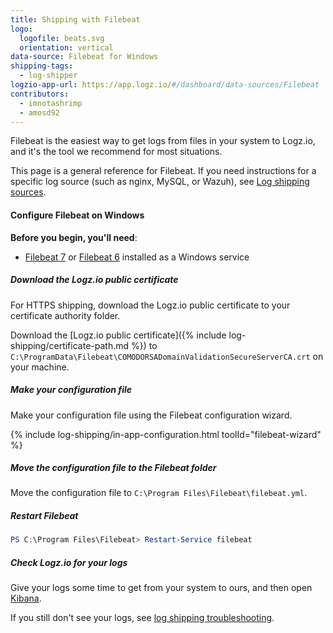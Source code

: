 ```yaml
---
title: Shipping with Filebeat
logo:
  logofile: beats.svg
  orientation: vertical
data-source: Filebeat for Windows
shipping-tags:
  - log-shipper
logzio-app-url: https://app.logz.io/#/dashboard/data-sources/Filebeat
contributors:
  - imnotashrimp
  - amosd92
---
```


Filebeat is the easiest way to get logs from files in your system to Logz.io,
and it's the tool we recommend for most situations.

This page is a general reference for Filebeat.
If you need instructions for a specific log source (such as nginx, MySQL, or Wazuh),
see [Log shipping sources]({{site.baseurl}}/shipping/).

#### Configure Filebeat on Windows

**Before you begin, you'll need**:

* [Filebeat 7](https://www.elastic.co/guide/en/beats/filebeat/current/filebeat-installation.html) or
[Filebeat 6](https://www.elastic.co/guide/en/beats/filebeat/6.7/filebeat-installation.html) installed as a Windows service


<div class="tasklist">

##### Download the Logz.io public certificate

For HTTPS shipping, download the Logz.io public certificate to your certificate authority folder.

Download the
[Logz.io public certificate]({% include log-shipping/certificate-path.md %})
to `C:\ProgramData\Filebeat\COMODORSADomainValidationSecureServerCA.crt`
on your machine.

##### Make your configuration file

Make your configuration file using the Filebeat configuration wizard.

<!-- logzio-inject:filebeat-wizard -->

{% include log-shipping/in-app-configuration.html toolId="filebeat-wizard" %}

##### Move the configuration file to the Filebeat folder

Move the configuration file to `C:\Program Files\Filebeat\filebeat.yml`.

##### Restart Filebeat

```powershell
PS C:\Program Files\Filebeat> Restart-Service filebeat
```

##### Check Logz.io for your logs

Give your logs some time to get from your system to ours, and then open [Kibana](https://app.logz.io/#/dashboard/kibana).

If you still don't see your logs, see [log shipping troubleshooting]({{site.baseurl}}/user-guide/log-shipping/log-shipping-troubleshooting.html).

</div>

